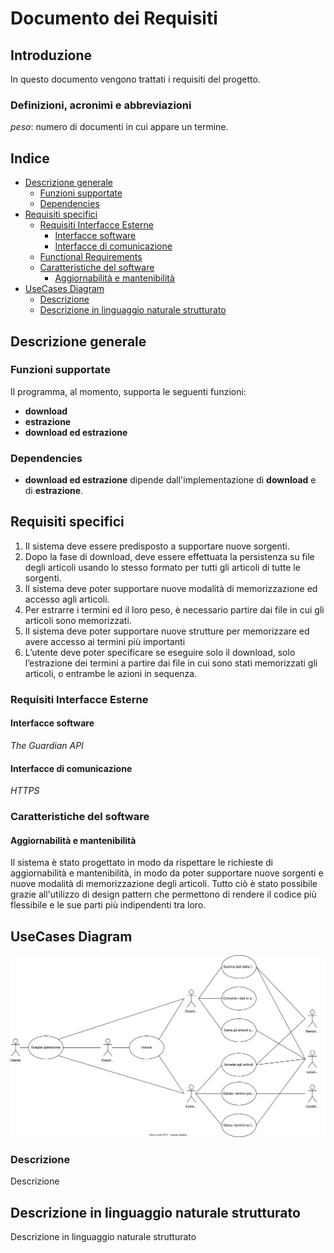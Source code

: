 # Documento dei Requisiti

## Introduzione

In questo documento vengono trattati i requisiti del progetto. 

### Definizioni, acronimi e abbreviazioni

_peso_: numero di documenti in cui appare un termine.

## Indice

- [Descrizione generale](#Descrizione-generale)
  - [Funzioni supportate](#Funzioni-supportate)
  - [Dependencies](#Dependencies)
- [Requisiti specifici](#Requisiti-specifici)
  - [Requisiti Interfacce Esterne](#Requisiti-Interfacce-Esterne)
    - [Interfacce software](#Interfacce-software)
    - [Interfacce di comunicazione](#Interfacce-di-comunicazione)
  - [Functional Requirements](#Functional-Requirements)
  - [Caratteristiche del software](#Caratteristiche-del-software)
    - [Aggiornabilità e mantenibilità](#Aggiornabilità-e-mantenibilità)
- [UseCases Diagram](#UseCases-Diagram)
  - [Descrizione](#Descrizione)
  - [Descrizione in linguaggio naturale strutturato](#Descrizione-in-linguaggio-naturale-strutturato)

## Descrizione generale

### Funzioni supportate

Il programma, al momento, supporta le seguenti funzioni:
- **download**
- **estrazione**
- **download ed estrazione**

### Dependencies

- **download ed estrazione** dipende dall'implementazione di **download** e di **estrazione**.
## Requisiti specifici <!-- requisiti del cliente -->

1. Il sistema deve essere predisposto a supportare nuove sorgenti.
2. Dopo la fase di download, deve essere effettuata la persistenza su file
   degli articoli usando lo stesso formato per tutti gli articoli di tutte le
   sorgenti.
3. Il sistema deve poter supportare nuove modalità di memorizzazione ed
   accesso agli articoli.
4. Per estrarre i termini ed il loro peso,
   è necessario partire dai file in cui gli articoli sono memorizzati.
5. Il sistema deve poter supportare nuove strutture per memorizzare ed
   avere accesso ai termini più importanti
6. L’utente deve poter specificare se eseguire solo il download, solo
   l’estrazione dei termini a partire dai file in cui sono stati memorizzati gli
   articoli, o entrambe le azioni in sequenza.

### Requisiti Interfacce Esterne

#### Interfacce software

_The Guardian API_

#### Interfacce di comunicazione

_HTTPS_

### Caratteristiche del software

#### Aggiornabilità e mantenibilità

Il sistema è stato progettato in modo da rispettare le richieste di aggiornabilità e mantenibilità, in modo da poter supportare
nuove sorgenti e nuove modalità di memorizzazione degli articoli.
Tutto ciò è stato possibile grazie all'utilizzo di design pattern che permettono di rendere il codice più flessibile
e le sue parti più indipendenti tra loro.

## UseCases Diagram

![Use Cases Diagram](use_cases_diagram.svg)

### Descrizione

Descrizione

## Descrizione in linguaggio naturale strutturato

Descrizione in linguaggio naturale strutturato